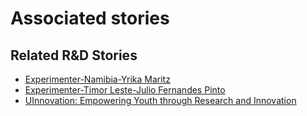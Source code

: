 # Associated stories

<!-- !!DO NOT REMOVE!! start autogenerated hyperlinks -->
## Related R&D Stories
- [Experimenter-Namibia-Yrika Maritz](/RnD-Archive/stories/?doc=Experimenters_NAM)
- [Experimenter-Timor Leste-Julio Fernandes Pinto](/RnD-Archive/stories/?doc=Experimenters_TLS)
- [UInnovation: Empowering Youth through Research and Innovation](/RnD-Archive/stories/?doc=Explorers_TGO)
<!-- !!DO NOT REMOVE!! end autogenerated hyperlinks -->